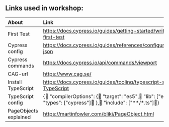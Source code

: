 ## Links used in workshop:  

| About           | Link     |
| :---                       | :---- |
| First Test                 | <https://docs.cypress.io/guides/getting-started/writing-your-first-test>     |
| Cypress config             | <https://docs.cypress.io/guides/references/configuration#cypress-json>|
| Cypress commands           | <https://docs.cypress.io/api/commands/viewport>|
| CAG-url                    | https://www.cag.se/     |
| Install TypeScript         | https://docs.cypress.io/guides/tooling/typescript-support#Install-TypeScript  |
| TypeScript config          | {  "compilerOptions": {    "target": "es5",    "lib": ["es5", "dom"],    "types": ["cypress"]  },  "include": ["**/*.ts"]}  |
| PageObjects explained      | https://martinfowler.com/bliki/PageObject.html |

